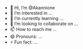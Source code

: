 - 👋 Hi, I’m @Akannione
- 👀 I’m interested in ...
- 🌱 I’m currently learning ...
- 💞️ I’m looking to collaborate on ...
- 📫 How to reach me ...
- 😄 Pronouns: ...
- ⚡ Fun fact: ...

<!---
Akannione/Akannione is a ✨ special ✨ repository because its `README.md` (this file) appears on your GitHub profile.
You can click the Preview link to take a look at your changes.
--->

